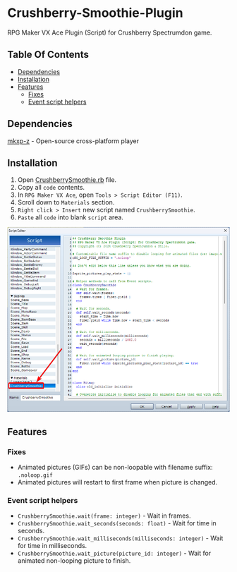 # Crushberry-Smoothie-Plugin

RPG Maker VX Ace Plugin (Script) for Crushberry Spectrumdon game.

## Table Of Contents

-   [Dependencies](#dependencies)
-   [Installation](#installation)
-   [Features](#features)
    -   [Fixes](#fixes)
    -   [Event script helpers](#event-script-helpers)

## Dependencies

[mkxp-z](https://github.com/mkxp-z/mkxp-z) - Open-source cross-platform player

## Installation

1. Open [CrushberrySmoothie.rb](<[CrushberrySmoothie.rb?raw=1](https://raw.githubusercontent.com/Shilo/Crushberry-Smoothie-Plugin/main/CrushberrySmoothie.rb)>) file.
2. Copy all `code` contents.
3. In `RPG Maker VX Ace`, open `Tools > Script Editor (F11)`.
4. Scroll down to `Materials` section.
5. `Right click > Insert` new script named `CrushberrySmoothie`.
6. `Paste` all `code` into blank `script` area.

[![Instructions](README/instructions.png)](README/instructions.png)

## Features

### Fixes

-   Animated pictures (GIFs) can be non-loopable with filename suffix: `.noloop.gif`
-   Animated pictures will restart to first frame when picture is changed.

### Event script helpers

-   `CrushberrySmoothie.wait(frame: integer)` - Wait in frames.
-   `CrushberrySmoothie.wait_seconds(seconds: float)` - Wait for time in seconds.
-   `CrushberrySmoothie.wait_milliseconds(milliseconds: integer)` - Wait for time in milliseconds.
-   `CrushberrySmoothie.wait_picture(picture_id: integer)` - Wait for animated non-looping picture to finish.
